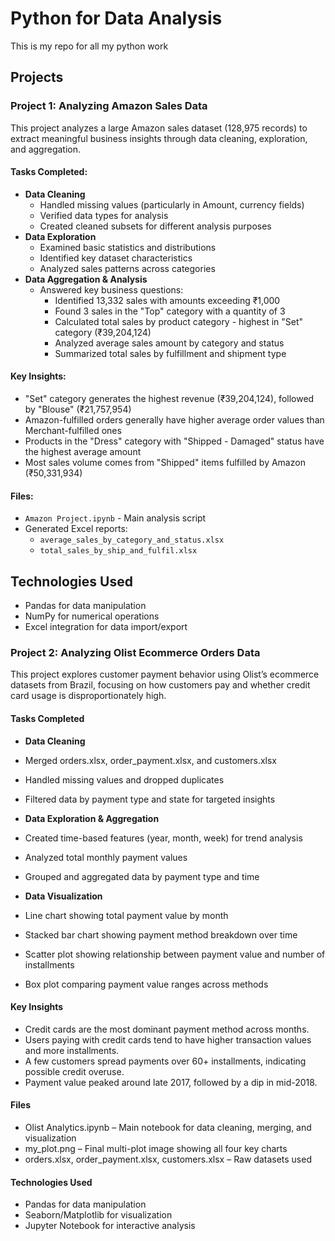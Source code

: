 # Python for Data Analysis

This is my repo for all my python work

## Projects

### Project 1: Analyzing Amazon Sales Data

This project analyzes a large Amazon sales dataset (128,975 records) to extract meaningful business insights through data cleaning, exploration, and aggregation.

#### Tasks Completed:
* **Data Cleaning**
  * Handled missing values (particularly in Amount, currency fields)
  * Verified data types for analysis
  * Created cleaned subsets for different analysis purposes
* **Data Exploration**
  * Examined basic statistics and distributions
  * Identified key dataset characteristics
  * Analyzed sales patterns across categories
* **Data Aggregation & Analysis**
  * Answered key business questions:
    * Identified 13,332 sales with amounts exceeding ₹1,000
    * Found 3 sales in the "Top" category with a quantity of 3
    * Calculated total sales by product category - highest in "Set" category (₹39,204,124)
    * Analyzed average sales amount by category and status
    * Summarized total sales by fulfillment and shipment type

#### Key Insights:
* "Set" category generates the highest revenue (₹39,204,124), followed by "Blouse" (₹21,757,954)
* Amazon-fulfilled orders generally have higher average order values than Merchant-fulfilled ones
* Products in the "Dress" category with "Shipped - Damaged" status have the highest average amount
* Most sales volume comes from "Shipped" items fulfilled by Amazon (₹50,331,934)

#### Files:
* `Amazon Project.ipynb` - Main analysis script
* Generated Excel reports:
  * `average_sales_by_category_and_status.xlsx`
  * `total_sales_by_ship_and_fulfil.xlsx`

## Technologies Used
* Pandas for data manipulation
* NumPy for numerical operations
* Excel integration for data import/export

### Project 2: Analyzing Olist Ecommerce Orders Data

This project explores customer payment behavior using Olist’s ecommerce datasets from Brazil, focusing on how customers pay and whether credit card usage is disproportionately high.

#### Tasks Completed
* **Data Cleaning**
 * Merged orders.xlsx, order_payment.xlsx, and customers.xlsx
 * Handled missing values and dropped duplicates
 * Filtered data by payment type and state for targeted insights

* **Data Exploration & Aggregation**
 * Created time-based features (year, month, week) for trend analysis
 * Analyzed total monthly payment values
 * Grouped and aggregated data by payment type and time

* **Data Visualization**
 * Line chart showing total payment value by month
 * Stacked bar chart showing payment method breakdown over time
 * Scatter plot showing relationship between payment value and number of installments
 * Box plot comparing payment value ranges across methods

#### Key Insights
 * Credit cards are the most dominant payment method across months.
 * Users paying with credit cards tend to have higher transaction values and more installments.
 * A few customers spread payments over 60+ installments, indicating possible credit overuse.
 * Payment value peaked around late 2017, followed by a dip in mid-2018.

#### Files
 * Olist Analytics.ipynb – Main notebook for data cleaning, merging, and visualization
 * my_plot.png – Final multi-plot image showing all four key charts
 * orders.xlsx, order_payment.xlsx, customers.xlsx – Raw datasets used

#### Technologies Used
 * Pandas for data manipulation
 * Seaborn/Matplotlib for visualization
 * Jupyter Notebook for interactive analysis





